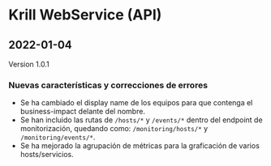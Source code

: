 # Krill WebService (API)

## 2022-01-04
Version 1.0.1

### Nuevas características y correcciones de errores

<ul><li>Se ha cambiado el display name de los equipos para que contenga el business-impact delante del nombre.</li><li>Se han incluido las rutas de <code>/hosts/*</code> y <code>/events/*</code> dentro del endpoint de monitorización, quedando como: <code>/monitoring/hosts/*</code> y <code>/monitoring/events/*</code>.</li><li>Se ha mejorado la agrupación de métricas para la graficación de varios hosts/servicios.</li></ul>

